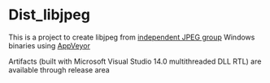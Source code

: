 # Dist_libjpeg

This is a project to create libjpeg from <a href= "http://ijg.org/"> independent JPEG group</a> Windows binaries using <a href="https://www.appveyor.com">AppVeyor</a><br />


Artifacts (built with Microsoft Visual Studio 14.0 multithreaded DLL RTL) are available through release area

